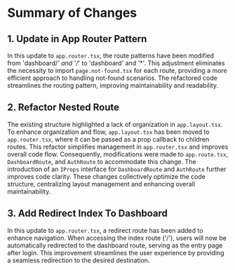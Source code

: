 # Summary of Changes

## 1. Update in App Router Pattern

In this update to `app.router.tsx`, the route patterns have been modified from 'dashboard/_' and '/_' to 'dashboard' and '\*'. This adjustment eliminates the necessity to import `page.not-found.tsx` for each route, providing a more efficient approach to handling not-found scenarios. The refactored code streamlines the routing pattern, improving maintainability and readability.

## 2. Refactor Nested Route

The existing structure highlighted a lack of organization in `app.layout.tsx`. To enhance organization and flow, `app.layout.tsx` has been moved to `app.router.tsx`, where it can be passed as a prop callback to children routes. This refactor simplifies management in `app.router.tsx` and improves overall code flow. Consequently, modifications were made to `app.route.tsx`, `DashboardRoute`, and `AuthRoute` to accommodate this change. The introduction of an `IProps` interface for `DashboardRoute` and `AuthRoute` further improves code clarity. These changes collectively optimize the code structure, centralizing layout management and enhancing overall maintainability.

## 3. Add Redirect Index To Dashboard

In this update to `app.router.tsx`, a redirect route has been added to enhance navigation. When accessing the index route ('/'), users will now be automatically redirected to the dashboard route, serving as the entry page after login. This improvement streamlines the user experience by providing a seamless redirection to the desired destination.
